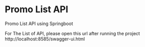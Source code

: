 # Promo List API
Promo List API using Springboot

For The List of API, please open this url after running the project http://localhost:8585/swagger-ui.html
